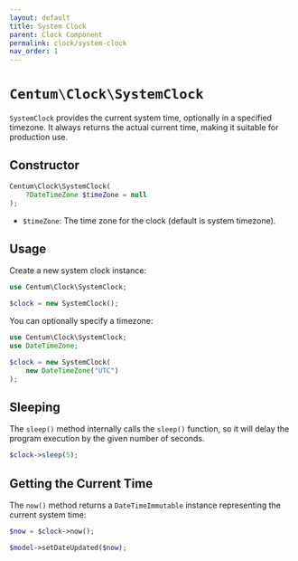 ```yaml
---
layout: default
title: System Clock
parent: Clock Component
permalink: clock/system-clock
nav_order: 1
---
```




# `Centum\Clock\SystemClock`

`SystemClock` provides the current system time, optionally in a specified timezone.
It always returns the actual current time, making it suitable for production use.



## Constructor

```php
Centum\Clock\SystemClock(
    ?DateTimeZone $timeZone = null
);
```

- `$timeZone`: The time zone for the clock (default is system timezone).



## Usage

Create a new system clock instance:

```php
use Centum\Clock\SystemClock;

$clock = new SystemClock();
```

You can optionally specify a timezone:

```php
use Centum\Clock\SystemClock;
use DateTimeZone;

$clock = new SystemClock(
    new DateTimeZone("UTC")
);
```



## Sleeping

The `sleep()` method internally calls the `sleep()` function, so it will delay the program execution by the given number of seconds.

```php
$clock->sleep(5);
```



## Getting the Current Time

The `now()` method returns a `DateTimeImmutable` instance representing the current system time:

```php
$now = $clock->now();

$model->setDateUpdated($now);
```
